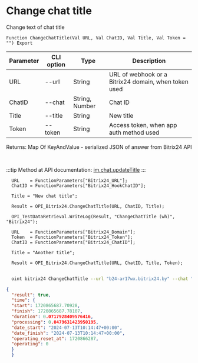 ﻿---
sidebar_position: 7
---

# Change chat title
 Change text of chat title



`Function ChangeChatTitle(Val URL, Val ChatID, Val Title, Val Token = "") Export`

  | Parameter | CLI option | Type | Description |
  |-|-|-|-|
  | URL | --url | String | URL of webhook or a Bitrix24 domain, when token used |
  | ChatID | --chat | String, Number | Chat ID |
  | Title | --title | String | New title |
  | Token | --token | String | Access token, when app auth method used |

  
  Returns:  Map Of KeyAndValue - serialized JSON of answer from Bitrix24 API

<br/>

:::tip
Method at API documentation: [im.chat.updateTitle](https://dev.1c-bitrix.ru/learning/course/?COURSE_ID=93&LESSON_ID=12105)
:::
<br/>


```bsl title="Code example"
  URL    = FunctionParameters["Bitrix24_URL"];
  ChatID = FunctionParameters["Bitrix24_HookChatID"];
  
  Title = "New chat title";
  
  Result = OPI_Bitrix24.ChangeChatTitle(URL, ChatID, Title);
  
  OPI_TestDataRetrieval.WriteLog(Result, "ChangeChatTitle (wh)", "Bitrix24");
  
  URL    = FunctionParameters["Bitrix24_Domain"];
  Token  = FunctionParameters["Bitrix24_Token"];
  ChatID = FunctionParameters["Bitrix24_ChatID"];
  
  Title = "Another title";
  
  Result = OPI_Bitrix24.ChangeChatTitle(URL, ChatID, Title, Token);
```



```sh title="CLI command example"
    
  oint bitrix24 ChangeChatTitle --url "b24-ar17wx.bitrix24.by" --chat "452" --title "Another title" --token "fe3fa966006e9f06006b12e400000001000..."

```

```json title="Result"
{
  "result": true,
  "time": {
  "start": 1720865687.70928,
  "finish": 1720865687.78107,
  "duration": 0.0717928409576416,
  "processing": 0.0479631423950195,
  "date_start": "2024-07-13T10:14:47+00:00",
  "date_finish": "2024-07-13T10:14:47+00:00",
  "operating_reset_at": 1720866287,
  "operating": 0
  }
  }
```
